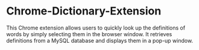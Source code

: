 # Chrome-Dictionary-Extension
This Chrome extension allows users to quickly look up the definitions of words by simply selecting them in the browser window. It retrieves definitions from a MySQL database and displays them in a pop-up window.
